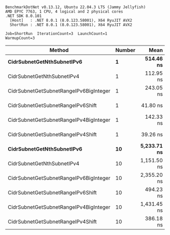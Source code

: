 ```

BenchmarkDotNet v0.13.12, Ubuntu 22.04.3 LTS (Jammy Jellyfish)
AMD EPYC 7763, 1 CPU, 4 logical and 2 physical cores
.NET SDK 8.0.101
  [Host]   : .NET 8.0.1 (8.0.123.58001), X64 RyuJIT AVX2
  ShortRun : .NET 8.0.1 (8.0.123.58001), X64 RyuJIT AVX2

Job=ShortRun  IterationCount=3  LaunchCount=1  
WarmupCount=3  

```
| Method                                 | Number | Mean        | Error        | StdDev    | Min         | Max         | Gen0   | Allocated |
|--------------------------------------- |------- |------------:|-------------:|----------:|------------:|------------:|-------:|----------:|
| **CidrSubnetGetNthSubnetIPv6**             | **1**      |   **514.46 ns** |    **15.315 ns** |  **0.839 ns** |   **513.52 ns** |   **515.13 ns** | **0.0076** |     **696 B** |
| CidrSubnetGetNthSubnetIPv4             | 1      |   112.95 ns |     2.381 ns |  0.131 ns |   112.85 ns |   113.10 ns | 0.0019 |     160 B |
| CidrSubnetGetSubnetRangeIPv6BigInteger | 1      |   243.05 ns |    76.646 ns |  4.201 ns |   240.20 ns |   247.88 ns | 0.0048 |     432 B |
| CidrSubnetGetSubnetRangeIPv6Shift      | 1      |    41.80 ns |     4.349 ns |  0.238 ns |    41.53 ns |    41.99 ns | 0.0019 |     160 B |
| CidrSubnetGetSubnetRangeIPv4BigInteger | 1      |   142.33 ns |     3.155 ns |  0.173 ns |   142.13 ns |   142.46 ns | 0.0024 |     208 B |
| CidrSubnetGetSubnetRangeIPv4Shift      | 1      |    39.26 ns |     5.831 ns |  0.320 ns |    38.92 ns |    39.56 ns | 0.0021 |     176 B |
| **CidrSubnetGetNthSubnetIPv6**             | **10**     | **5,233.71 ns** | **1,573.168 ns** | **86.231 ns** | **5,183.72 ns** | **5,333.28 ns** | **0.0839** |    **7336 B** |
| CidrSubnetGetNthSubnetIPv4             | 10     | 1,151.50 ns |    46.241 ns |  2.535 ns | 1,149.54 ns | 1,154.36 ns | 0.0191 |    1600 B |
| CidrSubnetGetSubnetRangeIPv6BigInteger | 10     | 2,355.20 ns |   179.689 ns |  9.849 ns | 2,343.88 ns | 2,361.82 ns | 0.0496 |    4320 B |
| CidrSubnetGetSubnetRangeIPv6Shift      | 10     |   494.23 ns |    84.574 ns |  4.636 ns |   490.50 ns |   499.42 ns | 0.0191 |    1600 B |
| CidrSubnetGetSubnetRangeIPv4BigInteger | 10     | 1,431.45 ns |    64.068 ns |  3.512 ns | 1,428.03 ns | 1,435.04 ns | 0.0248 |    2080 B |
| CidrSubnetGetSubnetRangeIPv4Shift      | 10     |   386.18 ns |    12.677 ns |  0.695 ns |   385.63 ns |   386.96 ns | 0.0210 |    1760 B |
